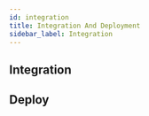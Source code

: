 ```yaml
---
id: integration
title: Integration And Deployment
sidebar_label: Integration
---
```


## Integration


## Deploy